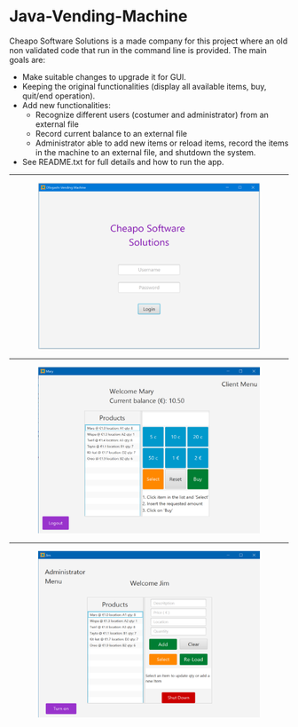 # Java-Vending-Machine

Cheapo Software Solutions is a made company for this project where an old non validated code that run in the command line is provided.
The main goals are:

* Make suitable changes to upgrade it for GUI.
* Keeping the original functionalities (display all available items, buy, quit/end operation).
* Add new functionalities:
	+ Recognize different users (costumer and administrator) from an external file
	+ Record current balance to an external file
  + Administrator able to add new items or reload items, record the items in the machine to an external file, and shutdown the system.
* See README.txt for full details and how to run the app.
***
<p align="center" >
<img src="Login.png"  width="400" height="300">
</p>

***
<p align="center" >
<img src="ClientMenu.png"  width="400" height="300">
</p>

***
<p align="center" >
<img src="AdminMenu.png"  width="400" height="300">
</p>
